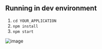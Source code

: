 ## Running in dev environment

1. `cd YOUR_APPLICATION`
2. `npm install`
3. `npm start`


 ![image](https://github.com/samhitaveluri/task1a/assets/121224422/8691072a-8ed7-4c21-aa3d-53f09a427f3b)
 <br>
 
